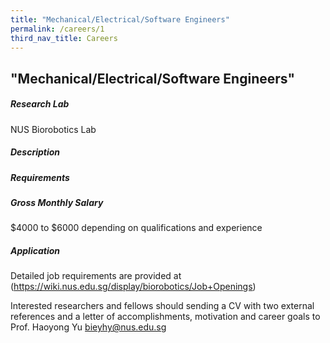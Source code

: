 ```yaml
---
title: "Mechanical/Electrical/Software Engineers"
permalink: /careers/1
third_nav_title: Careers
---
```

## "Mechanical/Electrical/Software Engineers"
##### Research Lab
NUS Biorobotics Lab
  
##### Description  


##### Requirements  

  
##### Gross Monthly Salary
$4000 to $6000 depending on qualifications and experience

##### Application    
Detailed job requirements are provided at (https://wiki.nus.edu.sg/display/biorobotics/Job+Openings)
  
Interested researchers and fellows should sending a CV with two external references and a letter of accomplishments, motivation and career goals to Prof. Haoyong Yu [bieyhy@nus.edu.sg](**bieyhy@nus.edu.sg**)